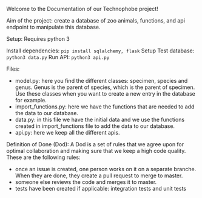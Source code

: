 Welcome to the Documentation of our Technophobe project!

Aim of the project: create a database of zoo animals, functions, and api endpoint to manipulate this database.

Setup:
Requires python 3

Install dependencies:
`pip install sqlalchemy, flask`
Setup Test database:
`python3 data.py`
Run API:
`python3 api.py`



Files:
- model.py: here you find the different classes: specimen, species and genus. Genus is the parent of species, which is the parent of specimen. Use these classes when you want to create a new entry in the database for example. 
- import_functions.py: here we have the functions that are needed to add the data to our database. 
- data.py: in this file we have the initial data and we use the functions created in import_functions file to add the data to our database.  
- api.py: here we keep all the different apis. 

Definition of Done (Dod):
A Dod is a set of rules that we agree upon for optimal collaboration and making sure that we keep a high code quality. These are the following rules:
- once an issue is created, one person works on it on a separate branche. When they are done, they create a pull request to merge to master. 
- someone else reviews the code and merges it to master. 
- tests have been created if applicable: integration tests and unit tests

